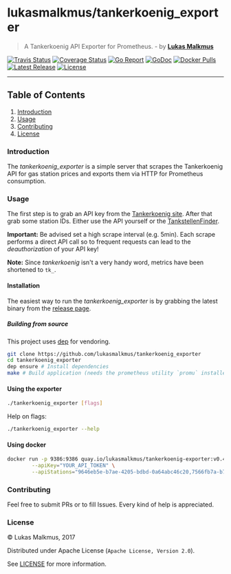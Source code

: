 # lukasmalkmus/tankerkoenig_exporter

> A Tankerkoenig API Exporter for Prometheus. - by **[Lukas Malkmus](https://github.com/lukasmalkmus)**

[![Travis Status][travis_badge]][travis]
[![Coverage Status][coverage_badge]][coverage]
[![Go Report][report_badge]][report]
[![GoDoc][docs_badge]][docs]
[![Docker Pulls][hub_badge]][hub]
[![Latest Release][release_badge]][release]
[![License][license_badge]][license]

---

## Table of Contents

1. [Introduction](#introduction)
1. [Usage](#usage)
1. [Contributing](#contributing)
1. [License](#license)

### Introduction

The *tankerkoenig_exporter* is a simple server that scrapes the Tankerkoenig API
for gas station prices and exports them via HTTP for Prometheus consumption.

### Usage

The first step is to grab an API key from the [Tankerkoenig site](https://creativecommons.tankerkoenig.de/#usage).
After that grab some station IDs. Either use the API yourself or the [TankstellenFinder](https://creativecommons.tankerkoenig.de/TankstellenFinder/index.html).

**Important:** Be advised set a high scrape interval (e.g. 5min). Each scrape
performs a direct API call so to frequent requests can lead to the
_deauthorization_ of your API key!

**Note:** Since *tankerkoenig* isn't a very handy word, metrics have been
shortened to `tk_`.

#### Installation

The easiest way to run the *tankerkoenig_exporter* is by grabbing the latest
binary from the [release page][release].

##### Building from source

This project uses [dep](https://github.com/golang/dep) for vendoring.

```bash
git clone https://github.com/lukasmalkmus/tankerkoenig_exporter
cd tankerkoenig_exporter
dep ensure # Install dependencies
make # Build application (needs the prometheus utility `promu` installed)
```

#### Using the exporter

```bash
./tankerkoenig_exporter [flags]
```

Help on flags:

```bash
./tankerkoenig_exporter --help
```

#### Using docker

```bash
docker run -p 9386:9386 quay.io/lukasmalkmus/tankerkoenig-exporter:v0.4.0 \
        --apiKey="YOUR_API_TOKEN" \
        --apiStations="9646eb5e-b7ae-4205-bdbd-0a64abc46c20,7566fb7a-b7cc-5214-bcad-0a53abd46d14"
```

### Contributing

Feel free to submit PRs or to fill Issues. Every kind of help is appreciated.

### License

© Lukas Malkmus, 2017

Distributed under Apache License (`Apache License, Version 2.0`).

See [LICENSE](LICENSE) for more information.

[travis]: https://travis-ci.org/lukasmalkmus/tankerkoenig_exporter
[travis_badge]: https://travis-ci.org/lukasmalkmus/tankerkoenig_exporter.svg
[coverage]: https://coveralls.io/github/lukasmalkmus/tankerkoenig_exporter?branch=master
[coverage_badge]: https://coveralls.io/repos/github/lukasmalkmus/tankerkoenig_exporter/badge.svg?branch=master
[report]: https://goreportcard.com/report/github.com/lukasmalkmus/tankerkoenig_exporter
[report_badge]: https://goreportcard.com/badge/github.com/lukasmalkmus/tankerkoenig_exporter
[docs]: https://godoc.org/github.com/lukasmalkmus/tankerkoenig_exporter
[docs_badge]: https://godoc.org/github.com/lukasmalkmus/tankerkoenig_exporter?status.svg
[hub]: https://hub.docker.com/r/lukasmalkmus/tankerkoenig-exporter
[hub_badge]: https://img.shields.io/docker/pulls/lukasmalkmus/tankerkoenig-exporter.svg
[release]: https://github.com/lukasmalkmus/tankerkoenig_exporter/releases
[release_badge]: https://img.shields.io/github/release/lukasmalkmus/tankerkoenig_exporter.svg
[license]: https://opensource.org/licenses/Apache-2.0
[license_badge]: https://img.shields.io/badge/license-Apache-blue.svg
